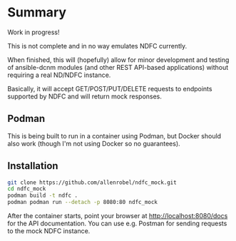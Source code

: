 # Summary

Work in progress!

This is not complete and in no way emulates NDFC currently.

When finished, this will (hopefully) allow for minor development 
and testing of ansible-dcnm modules (and other REST API-based 
applications) without requiring a real ND/NDFC instance.

Basically, it will accept GET/POST/PUT/DELETE requests to
endpoints supported by NDFC and will return mock responses.

## Podman

This is being built to run in a container using Podman,
but Docker should also work (though I'm not using Docker 
so no guarantees).

## Installation

```bash
git clone https://github.com/allenrobel/ndfc_mock.git
cd ndfc_mock
podman build -t ndfc .
podman podman run --detach -p 8080:80 ndfc_mock
```

After the container starts, point your browser at 
[http://localhost:8080/docs](http://localhost:8080/docs)
for the API documentation.  You can use e.g. Postman for
sending requests to the mock NDFC instance.
